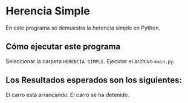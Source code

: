# Herencia Simple

En este programa se demuestra la herencia simple en Python.

## Cómo ejecutar este programa

Seleccionar la carpeta `HERENCIA SIMPLE`.
Ejecutar el archivo `main.py`.

## Los Resultados esperados son los siguientes:
El carro está arrancando.
El carro se ha detenido.